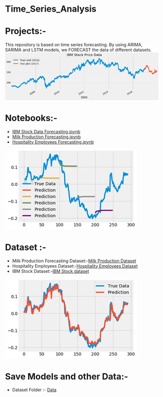 # Time_Series_Analysis 
# Projects:-

This repository is based on time series forecasting. By using ARIMA, SARIMA and LSTM models, we FORECAST the data of different datasets.
<img src="https://github.com/kishanpython/Time_Series_Analysis/blob/master/Data/ibm.png"></img>

# Notebooks:-

<ul>
 <li><a href="https://github.com/kishanpython/Time_Series_Analysis/blob/master/IBM_Stock_Data_Forecating.ipynb">IBM Stock Data Forecasting.ipynb</a></li> 
  
<li><a href="https://github.com/kishanpython/Time_Series_Analysis/blob/master/TSAF_Monthly_Milk_Productions.ipynb">Milk Production Forecasting.ipynb</a></li>

<li><a href="https://github.com/kishanpython/Time_Series_Analysis/blob/master/TSAF_HospitalityEmployees.ipynb">Hospitality Employees Forecasting.ipynb</a></li>
</ul>
<img src="https://github.com/kishanpython/Time_Series_Analysis/blob/master/Data/ibm3.png"></img>

# Dataset :-
<ul>
<li>Milk Production Forecasting Dataset:-<a href="https://github.com/kishanpython/Time_Series_Analysis/blob/master/Data/monthly_milk_production.csv">Milk Production Dataset</a></li>
<li>Hospitality Employees Dataset:-<a href="https://github.com/kishanpython/Time_Series_Analysis/blob/master/Data/HospitalityEmployees.csv">Hospitality Employees Dataset</a></li>
  
<li>IBM Stock Dataset:-<a href="https://github.com/kishanpython/Time_Series_Analysis/blob/master/Data/IBM.csv">IBM Stock dataset</a></li>  
</ul>

<img src="https://github.com/kishanpython/Time_Series_Analysis/blob/master/Data/ibm2.png"></img>

# Save Models and other Data:-
<ul>
  <li>Dataset Folder :- <a href="https://github.com/kishanpython/Time_Series_Analysis/tree/master/Data">Data</a></li>
</ul>
